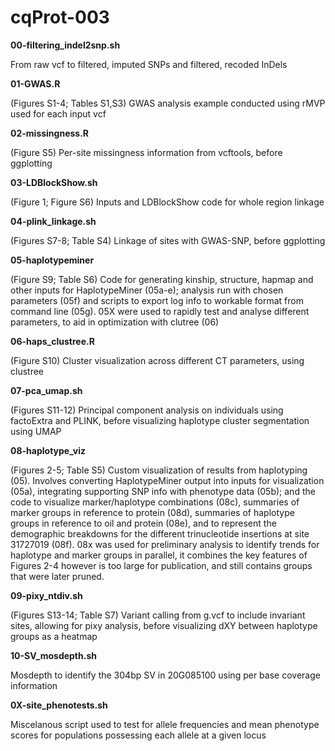 # cqProt-003

**00-filtering_indel2snp.sh**

From raw vcf to filtered, imputed SNPs and filtered, recoded InDels

**01-GWAS.R**

(Figures S1-4; Tables S1,S3) GWAS analysis example conducted using rMVP used for each input vcf

**02-missingness.R**

(Figure S5) Per-site missingness information from vcftools, before ggplotting

**03-LDBlockShow.sh**

(Figure 1; Figure S6) Inputs and LDBlockShow code for whole region linkage

**04-plink_linkage.sh**

(Figures S7-8; Table S4) Linkage of sites with GWAS-SNP, before ggplotting

**05-haplotypeminer**

(Figure S9; Table S6) Code for generating kinship, structure, hapmap and other inputs for HaplotypeMiner (05a-e); analysis run with chosen parameters (05f) and scripts to export log info to workable format from command line (05g). 05X were used to rapidly test and analyse different parameters, to aid in optimization with clutree (06)

**06-haps_clustree.R**

(Figure S10) Cluster visualization across different CT parameters, using clustree

**07-pca_umap.sh**

(Figures S11-12) Principal component analysis on individuals using factoExtra and PLINK, before visualizing haplotype cluster segmentation using UMAP

**08-haplotype_viz**

(Figures 2-5; Table S5) Custom visualization of results from haplotyping (05). Involves converting HaplotypeMiner output into inputs for visualization (05a), integrating supporting SNP info with phenotype data (05b); and the code to visualize marker/haplotype combinations (08c), summaries of marker groups in reference to protein (08d), summaries of haplotype groups in reference to oil and protein (08e), and to represent the demographic breakdowns for the different trinucleotide insertions at site 31727019 (08f). 08x was used for preliminary analysis to identify trends for haplotype and marker groups in parallel, it combines the key features of Figures 2-4 however is too large for publication, and still contains groups that were later pruned. 

**09-pixy_ntdiv.sh**

(Figures S13-14; Table S7) Variant calling from g.vcf to include invariant sites, allowing for pixy analysis, before visualizing dXY between haplotype groups as a heatmap

**10-SV_mosdepth.sh**

Mosdepth to identify the 304bp SV in 20G085100 using per base coverage information

**0X-site_phenotests.sh**

Miscelanous script used to test for allele frequencies and mean phenotype scores for populations possessing each allele at a given locus
